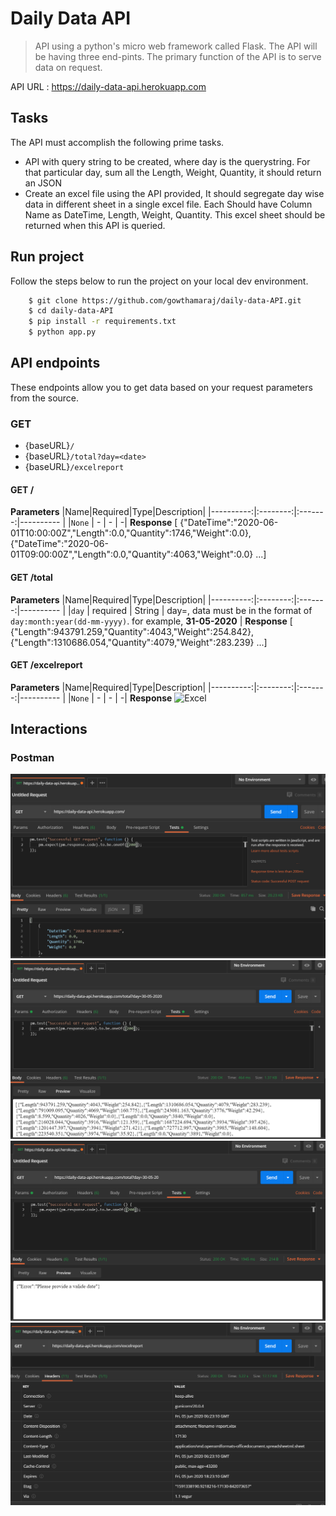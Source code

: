 # Daily Data API
>API using a python's micro web framework called Flask. The API will be having three end-pints. The primary function of the API is to serve data on request.

API URL : https://daily-data-api.herokuapp.com
## Tasks
The API must accomplish the following prime tasks.
 - API with query string to be created, where day is the querystring.
For that particular day, sum all the Length, Weight, Quantity, it should
return an JSON
 - Create an excel file using the API provided,
It should segregate day wise data in different sheet in a single excel file.
Each Should have Column Name as DateTime, Length, Weight, Quantity.
This excel sheet should be returned when this API is queried.
## Run project
Follow the steps below to run the project on your local dev environment.
```sh
    $ git clone https://github.com/gowthamaraj/daily-data-API.git
    $ cd daily-data-API
    $ pip install -r requirements.txt
    $ python app.py
```
## API endpoints
These endpoints allow you to get data based on your request parameters from the source.
### GET
 - {baseURL}`/`
 - {baseURL}`/total?day=<date>`
 - {baseURL}`/excelreport`
#### GET /
**Parameters**
|Name|Required|Type|Description|
|----------:|:--------:|:-------:|---------- |
|`None` | - | -  | -|
**Response**
[
{"DateTime":"2020-06-01T10:00:00Z","Length":0.0,"Quantity":1746,"Weight":0.0},{"DateTime":"2020-06-01T09:00:00Z","Length":0.0,"Quantity":4063,"Weight":0.0}
...]
#### GET /total
**Parameters**
|Name|Required|Type|Description|
|----------:|:--------:|:-------:|---------- |
|`day` | required | String  | day=<date>, data must be in the format of `day:month:year(dd-mm-yyyy)`. for example, __31-05-2020__
|
**Response**
[
{"Length":943791.259,"Quantity":4043,"Weight":254.842},{"Length":1310686.054,"Quantity":4079,"Weight":283.239}
...]
#### GET /excelreport
**Parameters**
|Name|Required|Type|Description|
|----------:|:--------:|:-------:|---------- |
|`None` | - | -  | -|
**Response**
![Excel](https://lh3.googleusercontent.com/proxy/8XngzW9va31cUXThL17BfzDo1S62CbkxgABwASpLXEovgYieHboh1DcE6HHPDNoPGPck1MCWa6lCx3f0KsL9y8BMH3h7mPETdzvvgrNvQIxyCxpQhlYO4FpiRTReANYbpndzLmK1u5wwC6g)
## Interactions
### Postman 
![](screenshot/1.PNG)
![](screenshot/2.PNG)
![](screenshot/3.PNG)
![](screenshot/4.PNG)
